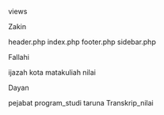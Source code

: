 views

Zakin

header.php
index.php
footer.php
sidebar.php

Fallahi

ijazah
kota
matakuliah
nilai

Dayan

pejabat
program_studi
taruna
Transkrip_nilai